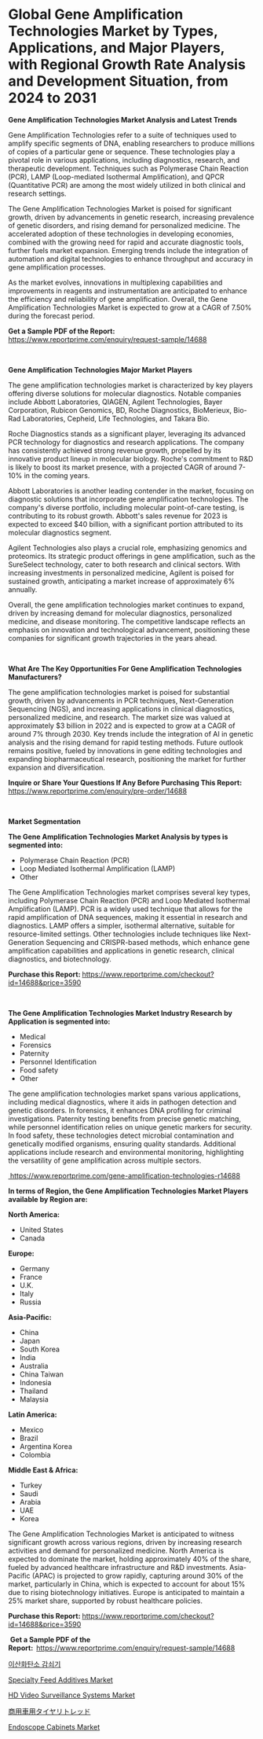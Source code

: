 <p><h1>Global Gene Amplification Technologies Market by Types, Applications, and Major Players, with Regional Growth Rate Analysis and Development Situation, from 2024 to 2031</h1></p><p><strong>Gene Amplification Technologies Market Analysis and Latest Trends</strong></p>
<p><p>Gene Amplification Technologies refer to a suite of techniques used to amplify specific segments of DNA, enabling researchers to produce millions of copies of a particular gene or sequence. These technologies play a pivotal role in various applications, including diagnostics, research, and therapeutic development. Techniques such as Polymerase Chain Reaction (PCR), LAMP (Loop-mediated Isothermal Amplification), and QPCR (Quantitative PCR) are among the most widely utilized in both clinical and research settings.</p><p>The Gene Amplification Technologies Market is poised for significant growth, driven by advancements in genetic research, increasing prevalence of genetic disorders, and rising demand for personalized medicine. The accelerated adoption of these technologies in developing economies, combined with the growing need for rapid and accurate diagnostic tools, further fuels market expansion. Emerging trends include the integration of automation and digital technologies to enhance throughput and accuracy in gene amplification processes.</p><p>As the market evolves, innovations in multiplexing capabilities and improvements in reagents and instrumentation are anticipated to enhance the efficiency and reliability of gene amplification. Overall, the Gene Amplification Technologies Market is expected to grow at a CAGR of 7.50% during the forecast period.</p></p>
<p><strong>Get a Sample PDF of the Report:&nbsp;</strong> <a href="https://www.reportprime.com/enquiry/request-sample/14688">https://www.reportprime.com/enquiry/request-sample/14688</a></p>
<p>&nbsp;</p>
<p><strong>Gene Amplification Technologies Major Market Players</strong></p>
<p><p>The gene amplification technologies market is characterized by key players offering diverse solutions for molecular diagnostics. Notable companies include Abbott Laboratories, QIAGEN, Agilent Technologies, Bayer Corporation, Rubicon Genomics, BD, Roche Diagnostics, BioMerieux, Bio-Rad Laboratories, Cepheid, Life Technologies, and Takara Bio. </p><p>Roche Diagnostics stands as a significant player, leveraging its advanced PCR technology for diagnostics and research applications. The company has consistently achieved strong revenue growth, propelled by its innovative product lineup in molecular biology. Roche's commitment to R&D is likely to boost its market presence, with a projected CAGR of around 7-10% in the coming years.</p><p>Abbott Laboratories is another leading contender in the market, focusing on diagnostic solutions that incorporate gene amplification technologies. The company's diverse portfolio, including molecular point-of-care testing, is contributing to its robust growth. Abbott's sales revenue for 2023 is expected to exceed $40 billion, with a significant portion attributed to its molecular diagnostics segment.</p><p>Agilent Technologies also plays a crucial role, emphasizing genomics and proteomics. Its strategic product offerings in gene amplification, such as the SureSelect technology, cater to both research and clinical sectors. With increasing investments in personalized medicine, Agilent is poised for sustained growth, anticipating a market increase of approximately 6% annually.</p><p>Overall, the gene amplification technologies market continues to expand, driven by increasing demand for molecular diagnostics, personalized medicine, and disease monitoring. The competitive landscape reflects an emphasis on innovation and technological advancement, positioning these companies for significant growth trajectories in the years ahead.</p></p>
<p>&nbsp;</p>
<p><strong>What Are The Key Opportunities For Gene Amplification Technologies Manufacturers?</strong></p>
<p><p>The gene amplification technologies market is poised for substantial growth, driven by advancements in PCR techniques, Next-Generation Sequencing (NGS), and increasing applications in clinical diagnostics, personalized medicine, and research. The market size was valued at approximately $3 billion in 2022 and is expected to grow at a CAGR of around 7% through 2030. Key trends include the integration of AI in genetic analysis and the rising demand for rapid testing methods. Future outlook remains positive, fueled by innovations in gene editing technologies and expanding biopharmaceutical research, positioning the market for further expansion and diversification.</p></p>
<p><strong>Inquire or Share Your Questions If Any Before Purchasing This Report:</strong> <a href="https://www.reportprime.com/enquiry/pre-order/14688">https://www.reportprime.com/enquiry/pre-order/14688</a></p>
<p>&nbsp;</p>
<p><strong>Market Segmentation</strong></p>
<p><strong>The Gene Amplification Technologies Market Analysis by types is segmented into:</strong></p>
<p><ul><li>Polymerase Chain Reaction (PCR)</li><li>Loop Mediated Isothermal Amplification (LAMP)</li><li>Other</li></ul></p>
<p><p>The Gene Amplification Technologies market comprises several key types, including Polymerase Chain Reaction (PCR) and Loop Mediated Isothermal Amplification (LAMP). PCR is a widely used technique that allows for the rapid amplification of DNA sequences, making it essential in research and diagnostics. LAMP offers a simpler, isothermal alternative, suitable for resource-limited settings. Other technologies include techniques like Next-Generation Sequencing and CRISPR-based methods, which enhance gene amplification capabilities and applications in genetic research, clinical diagnostics, and biotechnology.</p></p>
<p><strong>Purchase this Report:&nbsp;</strong><a href="https://www.reportprime.com/checkout?id=14688&price=3590">https://www.reportprime.com/checkout?id=14688&price=3590</a></p>
<p>&nbsp;</p>
<p><strong>The Gene Amplification Technologies Market Industry Research by Application is segmented into:</strong></p>
<p><ul><li>Medical</li><li>Forensics</li><li>Paternity</li><li>Personnel Identification</li><li>Food safety</li><li>Other</li></ul></p>
<p><p>The gene amplification technologies market spans various applications, including medical diagnostics, where it aids in pathogen detection and genetic disorders. In forensics, it enhances DNA profiling for criminal investigations. Paternity testing benefits from precise genetic matching, while personnel identification relies on unique genetic markers for security. In food safety, these technologies detect microbial contamination and genetically modified organisms, ensuring quality standards. Additional applications include research and environmental monitoring, highlighting the versatility of gene amplification across multiple sectors.</p></p>
<p><a href="https://www.reportprime.com/gene-amplification-technologies-r14688">&nbsp;https://www.reportprime.com/gene-amplification-technologies-r14688</a></p>
<p><strong>In terms of Region, the Gene Amplification Technologies Market Players available by Region are:</strong></p>
<p>
    <p> <strong> North America: </strong>
        <ul>
            <li>United States</li>
            <li>Canada</li>
        </ul>
        </p> 
    <p> <strong> Europe: </strong>
        <ul>
            <li>Germany</li>
            <li>France</li>
            <li>U.K.</li>
            <li>Italy</li>
            <li>Russia</li>
        </ul>
        </p> 
    <p> <strong> Asia-Pacific: </strong>
        <ul>
            <li>China</li>
            <li>Japan</li>
            <li>South Korea</li>
            <li>India</li>
            <li>Australia</li>
            <li>China Taiwan</li>
            <li>Indonesia</li>
            <li>Thailand</li>
            <li>Malaysia</li>
        </ul>
        </p> 
    <p> <strong> Latin America: </strong>
        <ul>
            <li>Mexico</li>
            <li>Brazil</li>
            <li>Argentina Korea</li>
            <li>Colombia</li>
        </ul>
        </p> 
    <p> <strong> Middle East & Africa: </strong>
        <ul>
            <li>Turkey</li>
            <li>Saudi</li>
            <li>Arabia</li>
            <li>UAE</li>
            <li>Korea</li>
        </ul>
    </p>
    </p>
<p><p>The Gene Amplification Technologies Market is anticipated to witness significant growth across various regions, driven by increasing research activities and demand for personalized medicine. North America is expected to dominate the market, holding approximately 40% of the share, fueled by advanced healthcare infrastructure and R&D investments. Asia-Pacific (APAC) is projected to grow rapidly, capturing around 30% of the market, particularly in China, which is expected to account for about 15% due to rising biotechnology initiatives. Europe is anticipated to maintain a 25% market share, supported by robust healthcare policies.</p></p>
<p><strong>Purchase this Report: </strong><a href="https://www.reportprime.com/checkout?id=14688&price=3590">https://www.reportprime.com/checkout?id=14688&price=3590</a></p>
<p>&nbsp;<strong>Get a Sample PDF of the Report:&nbsp;&nbsp;</strong><a href="https://www.reportprime.com/enquiry/request-sample/14688">https://www.reportprime.com/enquiry/request-sample/14688</a></p>
<p><strong></strong></p>
<p><p><a href="https://medium.com/@rekhakhatun65/%EC%84%B8%EA%B3%84-co2-attenuator-market-%EC%9D%80-2024%EC%97%90%EC%84%9C-2031%EB%A1%9C-%EC%97%B0%ED%8F%89%EA%B7%A0-%EC%A6%9D%EA%B0%80%EC%9C%A8%EC%9D%84-%EB%B3%B4%EC%9D%BC-%EA%B2%83%EC%9C%BC%EB%A1%9C-%EC%98%88%EC%83%81%EB%90%A9%EB%8B%88%EB%8B%A4-68351d3ac9e0">이산화탄소 감쇠기</a></p><p><a href="https://issuu.com/reportprime-2/docs/specialty-feed-additives-market-siz_b427496b05c247">Specialty Feed Additives Market</a></p><p><a href="https://www.linkedin.com/pulse/hd-video-surveillance-systems-market-trends-growth-outlook-djfic?trackingId=OAVVAvdJRgCf%2FD5jyZzq7A%3D%3D">HD Video Surveillance Systems Market</a></p><p><a href="https://medium.com/@reyeshowell655/tire-retreading-for-commercial-vehicles-market-%E3%81%AF-%E3%82%B3%E3%82%B9%E3%83%88%E7%AE%A1%E7%90%86%E3%81%A8%E5%8A%B9%E7%8E%87%E5%90%91%E4%B8%8A%E3%82%92%E5%84%AA%E5%85%88%E3%81%97%E3%81%BE%E3%81%99-%E3%81%95%E3%82%89%E3%81%AB-%E5%A0%B1%E5%91%8A%E6%9B%B8%E3%81%AF%E5%B8%82%E5%A0%B4%E3%81%AE%E9%9C%80%E8%A6%81%E9%9D%A2%E3%81%A8%E4%BE%9B%E7%B5%A6%E9%9D%A2%E3%81%AE%E4%B8%A1%E6%96%B9%E3%82%92%E3%82%AB%E3%83%90%E3%83%BC%E3%81%97%E3%81%A6%E3%81%84%E3%81%BE%E3%81%99-645d53d25cad">商用車用タイヤリトレッド</a></p><p><a href="https://medium.com/@orinschowalter/the-endoscope-cabinets-industry-analysis-report-offers-a-comprehensive-and-current-examination-of-c5ccf52b5dcb">Endoscope Cabinets Market</a></p></p>